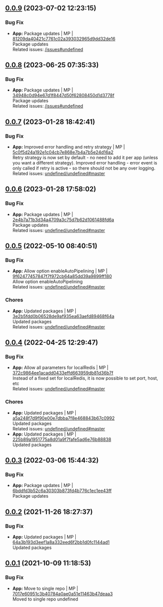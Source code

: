<a name="0.0.9"></a>

## [0.0.9](https://github.com/admiralcloud/ac-bootstrap-redis/compare/v0.0.8..v0.0.9) (2023-07-02 12:23:15)


### Bug Fix

* **App:** Package updates | MP | [81209da40421c7761c02a393032965d9dd32de16](https://github.com/admiralcloud/ac-bootstrap-redis/commit/81209da40421c7761c02a393032965d9dd32de16)    
Package updates  
Related issues: [/issues#undefined](https://github.com//issues/undefined)
<a name="0.0.8"></a>

## [0.0.8](https://github.com/admiralcloud/ac-bootstrap-redis/compare/v0.0.7..v0.0.8) (2023-06-25 07:35:33)


### Bug Fix

* **App:** Package updates | MP | [34948c0d94e67d1f8447d50f62808450d1d3778f](https://github.com/admiralcloud/ac-bootstrap-redis/commit/34948c0d94e67d1f8447d50f62808450d1d3778f)    
Package updates  
Related issues: [/issues#undefined](https://github.com//issues/undefined)
<a name="0.0.7"></a>

## [0.0.7](https://github.com/admiralcloud/ac-bootstrap-redis/compare/v0.0.6..v0.0.7) (2023-01-28 18:42:41)


### Bug Fix

* **App:** Improved error handling and retry strategy | MP | [5c0f5d24a192e1c04cb7e868e7b4a7b5e24d16a2](https://github.com/admiralcloud/ac-bootstrap-redis/commit/5c0f5d24a192e1c04cb7e868e7b4a7b5e24d16a2)    
Retry strategy is now set by default - no need to add it per app (unless you want a different strategy). Improved error handling - error event is only called if retry is active - so there should not be any over logging.  
Related issues: [undefined/undefined#master](undefined/browse/master)
<a name="0.0.6"></a>

## [0.0.6](https://github.com/admiralcloud/ac-bootstrap-redis/compare/v0.0.5..v0.0.6) (2023-01-28 17:58:02)


### Bug Fix

* **App:** Package updates | MP | [2e4b7a71b3d34a4709a3c75d7b62d1061488fd6a](https://github.com/admiralcloud/ac-bootstrap-redis/commit/2e4b7a71b3d34a4709a3c75d7b62d1061488fd6a)    
Package updates  
Related issues: [undefined/undefined#master](undefined/browse/master)
<a name="0.0.5"></a>

## [0.0.5](https://github.com/admiralcloud/ac-bootstrap-redis/compare/v0.0.4..v0.0.5) (2022-05-10 08:40:51)


### Bug Fix

* **App:** Allow option enableAutoPipelining | MP | [9f62477457847f7f972cb64a85dd39a9899ff180](https://github.com/admiralcloud/ac-bootstrap-redis/commit/9f62477457847f7f972cb64a85dd39a9899ff180)    
Allow option enableAutoPipelining  
Related issues: [undefined/undefined#master](undefined/browse/master)
### Chores

* **App:** Updated packages | MP | [3e2b5fdd0b06528de9af935ea63aefd89468f64a](https://github.com/admiralcloud/ac-bootstrap-redis/commit/3e2b5fdd0b06528de9af935ea63aefd89468f64a)    
Updated packages  
Related issues: [undefined/undefined#master](undefined/browse/master)
<a name="0.0.4"></a>

## [0.0.4](https://github.com/admiralcloud/ac-bootstrap-redis/compare/v0.0.3..v0.0.4) (2022-04-25 12:29:47)


### Bug Fix

* **App:** Allow all parameters for localRedis | MP | [372c9864ee1acadd0433effd663959db81d36b7f](https://github.com/admiralcloud/ac-bootstrap-redis/commit/372c9864ee1acadd0433effd663959db81d36b7f)    
Instead of a fixed set for localRedis, it is now possible to set port, host, etc  
Related issues: [undefined/undefined#master](undefined/browse/master)
### Chores

* **App:** Updated packages | MP | [a5a248f7d9f90e00e7dbba7f8e468843b67c0992](https://github.com/admiralcloud/ac-bootstrap-redis/commit/a5a248f7d9f90e00e7dbba7f8e468843b67c0992)    
Updated packages  
Related issues: [undefined/undefined#master](undefined/browse/master)
* **App:** Updated packages | MP | [225b89a1951775a8d01a9f7fafe5ad6e76b88838](https://github.com/admiralcloud/ac-bootstrap-redis/commit/225b89a1951775a8d01a9f7fafe5ad6e76b88838)    
Updated packages
<a name="0.0.3"></a>

## [0.0.3](https://github.com/admiralcloud/ac-bootstrap-redis/compare/v0.0.2..v0.0.3) (2022-03-06 15:44:32)


### Bug Fix

* **App:** Package updates | MP | [6bddfd3b52c6a30303b873fd4b776c1ec1ee43ff](https://github.com/admiralcloud/ac-bootstrap-redis/commit/6bddfd3b52c6a30303b873fd4b776c1ec1ee43ff)    
Package updates
<a name="0.0.2"></a>

## [0.0.2](https://github.com/admiralcloud/ac-bootstrap-redis/compare/v0.0.1..v0.0.2) (2021-11-26 18:27:37)


### Bug Fix

* **App:** Updated packages | MP | [64a3b193d3eef1a8a332eed6f2bb1d0fc1144ad1](https://github.com/admiralcloud/ac-bootstrap-redis/commit/64a3b193d3eef1a8a332eed6f2bb1d0fc1144ad1)    
Updated packages
<a name="0.0.1"></a>

## [0.0.1](https://github.com/admiralcloud/ac-bootstrap-redis/compare/..v0.0.1) (2021-10-09 11:18:53)


### Bug Fix

* **App:** Move to single repo | MP | [7017e60951c3b40784a0ae0a51e11463b47deaa3](https://github.com/admiralcloud/ac-bootstrap-redis/commit/7017e60951c3b40784a0ae0a51e11463b47deaa3)    
Moved to single repo
undefined